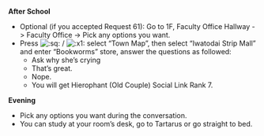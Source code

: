 **After School**

- Optional (if you accepted Request 61): Go to 1F, Faculty Office Hallway -> Faculty Office -> Pick any options you want.
- Press ![:sq:](/assets/square.png) / ![:x1:](/assets/x1.png) select “Town Map”, then select “Iwatodai Strip Mall” and enter “Bookworms” store, answer the questions as followed:
  - Ask why she’s crying
  - That’s great.
  - Nope.
  - You will get Hierophant (Old Couple) Social Link Rank 7.

**Evening**

- Pick any options you want during the conversation.
- You can study at your room’s desk, go to Tartarus or go straight to bed.
